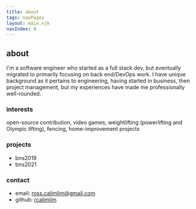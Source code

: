 ```yaml
---
title: about
tags: navPages
layout: main.njk
navIndex: 0
---
```


## about
I'm a software engineer who started as a full stack dev, but eventually migrated to primarily focusing on back end/DevOps work. I have unique
background as it pertains to engineering, having started in business, then project management, but my experiences have made me professionally well-rounded.

### interests
open-source contribution, video games, weightlifting (powerlifting and Olympic lifting), fencing, home-improvement projects

### projects
- bns2019
- bns2021

### contact
- email: <a href="mailto:ross.calimlim@gmail.com">ross.calimlim@gmail.com</a>
- github: [rcalimlim](https://github.com/rcalimlim)
